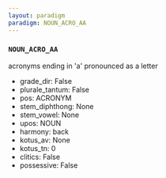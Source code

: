```yaml
---
layout: paradigm
paradigm: NOUN_ACRO_AA
---
```

### ` NOUN_ACRO_AA `

acronyms ending in 'a' pronounced as a letter
* grade_dir: False
* plurale_tantum: False
* pos: ACRONYM
* stem_diphthong: None
* stem_vowel: None
* upos: NOUN
* harmony: back
* kotus_av: None
* kotus_tn: 0
* clitics: False
* possessive: False
